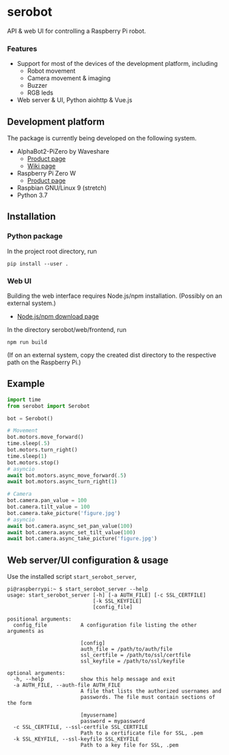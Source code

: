 # serobot

API & web UI for controlling a Raspberry Pi robot.

### Features
- Support for most of the devices of the development platform, including
    - Robot movement
    - Camera movement & imaging
    - Buzzer
    - RGB leds
- Web server & UI, Python aiohttp & Vue.js

## Development platform

The package is currently being developed on the following system.

- AlphaBot2-PiZero by Waveshare
    - [Product page](https://www.waveshare.com/product/raspberry-pi/robots/mobile-robots/alphabot2-pizero-w.htm)
    - [Wiki page](https://www.waveshare.com/wiki/AlphaBot2-PiZero)
- Raspberry Pi Zero W
    - [Product page](https://www.raspberrypi.org/products/raspberry-pi-zero-w/)
- Raspbian GNU/Linux 9 (stretch)
- Python 3.7

## Installation

### Python package

In the project root directory, run
```
pip install --user .
```

### Web UI

Building the web interface requires Node.js/npm installation. (Possibly on an external system.)
- [Node.js/npm download page](https://www.npmjs.com/get-npm)

In the directory serobot/web/frontend, run
```
npm run build
```
(If on an external system, copy the created dist directory to the respective path on the Raspberry Pi.)

## Example

```python
import time
from serobot import Serobot

bot = Serobot()

# Movement
bot.motors.move_forward()
time.sleep(.5)
bot.motors.turn_right()
time.sleep(1)
bot.motors.stop()
# asyncio
await bot.motors.async_move_forward(.5)
await bot.motors.async_turn_right(1)

# Camera
bot.camera.pan_value = 100
bot.camera.tilt_value = 100
bot.camera.take_picture('figure.jpg')
# asyncio
await bot.camera.async_set_pan_value(100)
await bot.camera.async_set_tilt_value(100)
await bot.camera.async_take_picture('figure.jpg')
```

## Web server/UI configuration & usage

Use the installed script `start_serobot_server`,
```
pi@raspberrypi:~ $ start_serobot_server --help
usage: start_serobot_server [-h] [-a AUTH_FILE] [-c SSL_CERTFILE]
                            [-k SSL_KEYFILE]
                            [config_file]

positional arguments:
  config_file           A configuration file listing the other arguments as

                        [config]
                        auth_file = /path/to/auth/file
                        ssl_certfile = /path/to/ssl/certfile
                        ssl_keyfile = /path/to/ssl/keyfile

optional arguments:
  -h, --help            show this help message and exit
  -a AUTH_FILE, --auth-file AUTH_FILE
                        A file that lists the authorized usernames and
                        passwords. The file must contain sections of the form

                        [myusername]
                        password = mypassword
  -c SSL_CERTFILE, --ssl-certfile SSL_CERTFILE
                        Path to a certificate file for SSL, .pem
  -k SSL_KEYFILE, --ssl-keyfile SSL_KEYFILE
                        Path to a key file for SSL, .pem
```
